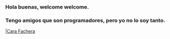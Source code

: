 ### **Hola buenas, welcome welcome.**
### **Tengo amigos que son programadores, pero yo no lo soy tanto.**
|[Cara Fachera](https://pbs.twimg.com/media/E1RrPFNUUAkXklu?format=png&name=small)

<!--
**PauMadorell2A/PauMadorell2A** is a ✨ _special_ ✨ repository because its `README.md` (this file) appears on your GitHub profile.

Here are some ideas to get you started:

- 🔭 I’m currently working on ...
- 🌱 I’m currently learning ...
- 👯 I’m looking to collaborate on ...
- 🤔 I’m looking for help with ...
- 💬 Ask me about ...
- 📫 How to reach me: ...
- 😄 Pronouns: ...
- ⚡ Fun fact: ...
-->
